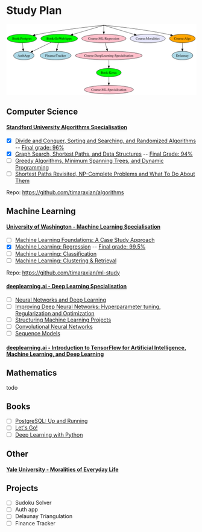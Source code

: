 # Study Plan

![Graph of study plan](dotfiles/overview.dot.png)

## Computer Science

#### [Standford University Algorithms Specialisation]()

- [X] [Divide and Conquer, Sorting and Searching, and Randomized Algorithms](https://www.coursera.org/learn/algorithms-divide-conquer) -- [Final grade: 96%](https://www.coursera.org/account/accomplishments/certificate/C3AEPVS8ECEF)
- [X] [Graph Search, Shortest Paths, and Data Structures](https://www.coursera.org/learn/algorithms-graphs-data-structures) -- [Final Grade: 94%](https://www.coursera.org/account/accomplishments/certificate/ZU39YDML8F4D)
- [ ] [Greedy Algorithms, Minimum Spanning Trees, and Dynamic Programming](https://www.coursera.org/learn/algorithms-greedy)
- [ ] [Shortest Paths Revisited, NP-Complete Problems and What To Do About Them](https://www.coursera.org/learn/algorithms-npcomplete)

Repo: https://github.com/timaraxian/algorithms

## Machine Learning

#### [University of Washington - Machine Learning Specialisation](https://www.coursera.org/specializations/machine-learning)

- [ ] [Machine Learning Foundations: A Case Study Approach](https://www.coursera.org/learn/ml-foundations)
- [X] [Machine Learning: Regression](https://www.coursera.org/learn/ml-regression) -- [Final grade: 99.5%](https://www.coursera.org/account/accomplishments/certificate/YEJXESA3292Z)
- [ ] [Machine Learning: Classification](https://www.coursera.org/learn/ml-classification)
- [ ] [Machine Learning: Clustering & Retrieval](https://www.coursera.org/learn/ml-clustering-and-retrieval)

Repo: https://github.com/timaraxian/ml-study

#### [deeplearning.ai - Deep Learning Specialisation](https://www.coursera.org/specializations/deep-learning)

- [ ] [Neural Networks and Deep Learning](https://www.coursera.org/learn/neural-networks-deep-learning)
- [ ] [Improving Deep Neural Networks: Hyperparameter tuning, Regularization and Optimization](https://www.coursera.org/learn/deep-neural-network)
- [ ] [Structuring Machine Learning Projects](https://www.coursera.org/learn/machine-learning-projects)
- [ ] [Convolutional Neural Networks](https://www.coursera.org/learn/convolutional-neural-networks)
- [ ] [Sequence Models](https://www.coursera.org/learn/nlp-sequence-models)

#### [deeplearning.ai - Introduction to TensorFlow for Artificial Intelligence, Machine Learning, and Deep Learning](https://www.coursera.org/learn/introduction-tensorflow)

## Mathematics

todo

## Books

- [ ] [PostgreSQL: Up and Running](https://www.oreilly.com/library/view/postgresql-up-and/9781449326326/)
- [ ] [Let's Go!](https://lets-go.alexedwards.net/)
- [ ] [Deep Learning with Python](https://www.manning.com/books/deep-learning-with-python)

## Other

#### [Yale University - Moralities of Everyday Life](https://www.coursera.org/learn/moralities)

## Projects

- [ ] Sudoku Solver
- [ ] Auth app
- [ ] Delaunay Triangulation
- [ ] Finance Tracker
